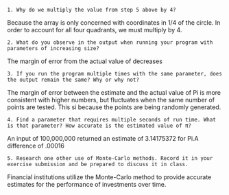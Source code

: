 	1. Why do we multiply the value from step 5 above by 4? 
  
  Because the array is only concerned with coordinates in 1/4 of the circle. 
  In order to account for all four quadrants, we must multiply by 4.

	2. What do you observe in the output when running your program with parameters of increasing size? 
  
  The margin of error from the actual value of decreases 

	3. If you run the program multiple times with the same parameter, does the output remain the same? Why or why not?
  
  The margin of error between the estimate and the actual value of Pi is more consistent with higher numbers, but fluctuates 
  when the same number of points are tested. This si because the points are being randomly generated. 
  
	4. Find a parameter that requires multiple seconds of run time. What is that parameter? How accurate is the estimated value of π?

  An input of 100,000,000 returned an estimate of 3.14175372 for Pi.A difference of .00016


	5. Research one other use of Monte-Carlo methods. Record it in your exercise submission and be prepared to discuss it in class.
  Financial institutions utilize the Monte-Carlo method to provide accurate estimates for the performance of investments over time. 
